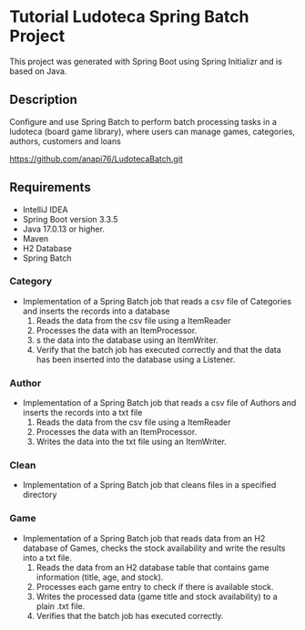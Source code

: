 # Tutorial Ludoteca Spring Batch Project

This project was generated with Spring Boot using Spring Initializr and is based on Java.

## Description

Configure and use Spring Batch to perform batch processing tasks in a ludoteca (board game library), where users can
manage games, categories, authors, customers and loans

https://github.com/anapi76/LudotecaBatch.git

## Requirements

- IntelliJ IDEA
- Spring Boot version 3.3.5
- Java 17.0.13 or higher.
- Maven
- H2 Database
- Spring Batch

### Category

- Implementation of a Spring Batch job that reads a csv file of Categories and inserts the records into a database
    1. Reads the data from the csv file using a ItemReader
    2. Processes the data with an ItemProcessor.
    3. s the data into the database using an ItemWriter.
    4. Verify that the batch job has executed correctly and that the data has been inserted into the database using a
       Listener.

### Author

- Implementation of a Spring Batch job that reads a csv file of Authors and inserts the records into a txt file
    1. Reads the data from the csv file using a ItemReader
    2. Processes the data with an ItemProcessor.
    3. Writes the data into the txt file using an ItemWriter.

### Clean

- Implementation of a Spring Batch job that cleans files in a specified directory

### Game

- Implementation of a Spring Batch job that reads data from an H2 database of Games, checks the stock availability and
  write the results into a txt file.
    1. Reads the data from an H2 database table that contains game information (title, age, and stock).
    2. Processes each game entry to check if there is available stock.
    3. Writes the processed data (game title and stock availability) to a plain .txt file.
    4. Verifies that the batch job has executed correctly.
